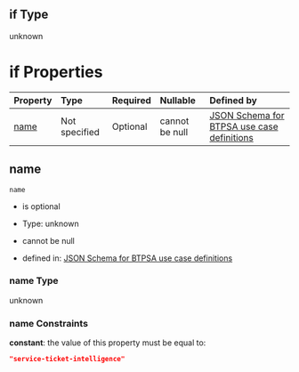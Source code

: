 ## if Type

unknown

# if Properties

| Property      | Type          | Required | Nullable       | Defined by                                                                                                                                                                                                          |
| :------------ | :------------ | :------- | :------------- | :------------------------------------------------------------------------------------------------------------------------------------------------------------------------------------------------------------------ |
| [name](#name) | Not specified | Optional | cannot be null | [JSON Schema for BTPSA use case definitions](btpsa-usecase-properties-services-items-allof-1-then-allof-113-if-properties-name.md "undefined#/properties/services/items/allOf/1/then/allOf/113/if/properties/name") |

## name



`name`

*   is optional

*   Type: unknown

*   cannot be null

*   defined in: [JSON Schema for BTPSA use case definitions](btpsa-usecase-properties-services-items-allof-1-then-allof-113-if-properties-name.md "undefined#/properties/services/items/allOf/1/then/allOf/113/if/properties/name")

### name Type

unknown

### name Constraints

**constant**: the value of this property must be equal to:

```json
"service-ticket-intelligence"
```
